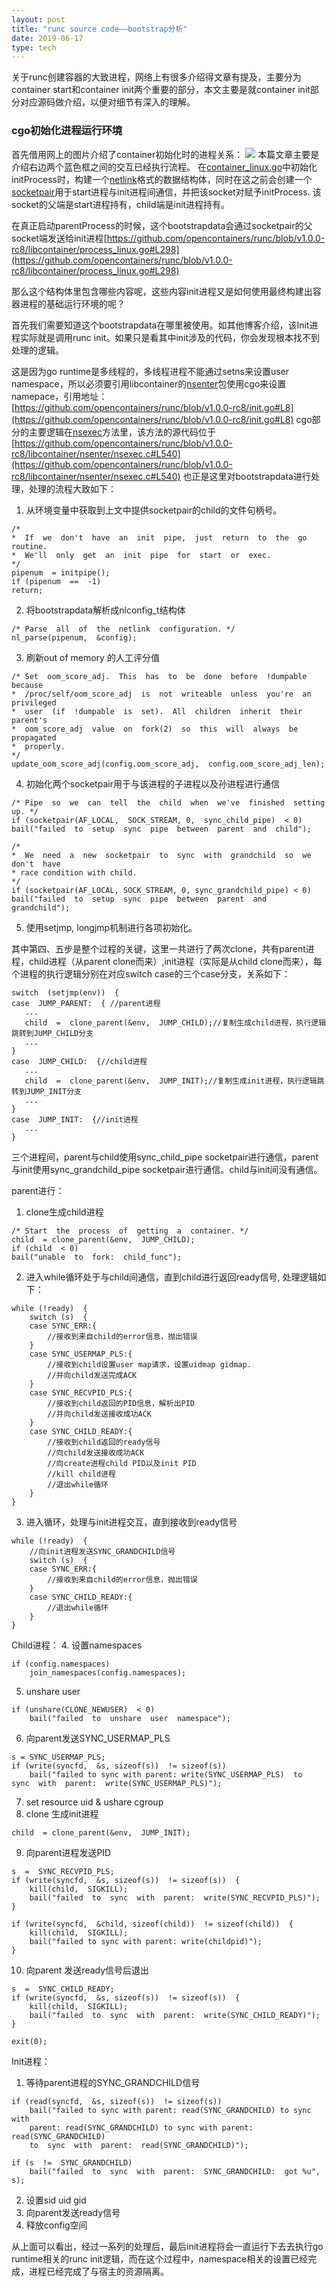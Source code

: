 ```yaml
---
layout: post
title: "runc source code——bootstrap分析"
date: 2019-06-17
type: tech
---
```


关于runc创建容器的大致进程，网络上有很多介绍得文章有提及，主要分为container start和container init两个重要的部分，本文主要是就container init部分对应源码做介绍，以便对细节有深入的理解。

### cgo初始化进程运行环境

首先借用网上的图片介绍了container初始化时的进程关系：
![](https://img-blog.csdn.net/20170814150514391?watermark/2/text/aHR0cDovL2Jsb2cuY3Nkbi5uZXQvemhvbmdsaW56aGFuZw==/font/5a6L5L2T/fontsize/400/fill/I0JBQkFCMA==/dissolve/70/gravity/Center)
本篇文章主要是介绍右边两个蓝色框之间的交互已经执行流程。
在[container_linux.go](https://github.com/opencontainers/runc/blob/v1.0.0-rc8/libcontainer/container_linux.go#L505)中初始化initProcess时，构建一个[netlink](http://man7.org/linux/man-pages/man7/netlink.7.html)格式的数据结构体，同时在这之前会创建一个[socketpair](https://github.com/opencontainers/runc/blob/v1.0.0-rc8/libcontainer/container_linux.go#L441)用于start进程与init进程间通信，并把该socket对赋予initProcess. 该socket的父端是start进程持有，child端是init进程持有。

在真正启动parentProcess的时候，这个bootstrapdata会通过socketpair的父socket端发送给init进程[https://github.com/opencontainers/runc/blob/v1.0.0-rc8/libcontainer/process_linux.go#L298](https://github.com/opencontainers/runc/blob/v1.0.0-rc8/libcontainer/process_linux.go#L298)

那么这个结构体里包含哪些内容呢，这些内容init进程又是如何使用最终构建出容器进程的基础运行环境的呢？

首先我们需要知道这个bootstrapdata在哪里被使用。如其他博客介绍，该Init进程实际就是调用runc init。如果只是看其中init涉及的代码，你会发现根本找不到处理的逻辑。

这是因为go runtime是多线程的，多线程进程不能通过setns来设置user namespace，所以必须要引用libcontainer的[nsenter](https://github.com/opencontainers/runc/tree/v1.0.0-rc8/libcontainer/nsenter)包使用cgo来设置namepace，引用地址：[https://github.com/opencontainers/runc/blob/v1.0.0-rc8/init.go#L8](https://github.com/opencontainers/runc/blob/v1.0.0-rc8/init.go#L8)
cgo部分的主要逻辑在[nsexec](https://github.com/opencontainers/runc/blob/v1.0.0-rc8/libcontainer/nsenter/nsenter.go#L9)方法里，该方法的源代码位于[https://github.com/opencontainers/runc/blob/v1.0.0-rc8/libcontainer/nsenter/nsexec.c#L540](https://github.com/opencontainers/runc/blob/v1.0.0-rc8/libcontainer/nsenter/nsexec.c#L540)
也正是这里对bootstrapdata进行处理，处理的流程大致如下：

1. 从环境变量中获取到上文中提供socketpair的child的文件句柄号。

```
/*
*  If  we  don't  have  an  init  pipe,  just  return  to  the  go  routine.
*  We'll  only  get  an  init  pipe  for  start  or  exec.
*/
pipenum  = initpipe();
if (pipenum  ==  -1)
return;
```

2. 将bootstrapdata解析成nlconfig_t结构体

```
/* Parse  all  of  the  netlink  configuration. */
nl_parse(pipenum,  &config);
```

3. 刷新out of memory 的人工评分值

```
/* Set  oom_score_adj.  This  has  to  be  done  before  !dumpable  because
*  /proc/self/oom_score_adj  is  not  writeable  unless  you're  an  privileged
*  user  (if  !dumpable  is  set).  All  children  inherit  their  parent's
*  oom_score_adj  value  on  fork(2)  so  this  will  always  be  propagated
*  properly.
*/
update_oom_score_adj(config.oom_score_adj,  config.oom_score_adj_len);
```

4. 初始化两个socketpair用于与该进程的子进程以及孙进程进行通信

```
/* Pipe  so  we  can  tell  the  child  when  we've  finished  setting  up. */
if (socketpair(AF_LOCAL,  SOCK_STREAM, 0,  sync_child_pipe)  < 0)
bail("failed  to  setup  sync  pipe  between  parent  and  child");

/*
*  We  need  a  new  socketpair  to  sync  with  grandchild  so  we  don't  have
* race condition with child.
*/
if (socketpair(AF_LOCAL, SOCK_STREAM, 0, sync_grandchild_pipe) < 0)
bail("failed  to  setup  sync  pipe  between  parent  and  grandchild");
```

5. 使用setjmp, longjmp机制进行各项初始化。

其中第四、五步是整个过程的关键，这里一共进行了两次clone，共有parent进程，child进程（从parent clone而来）,init进程（实际是从child clone而来），每个进程的执行逻辑分别在对应switch case的三个case分支，关系如下：

```
switch  (setjmp(env))  {
case  JUMP_PARENT:  { //parent进程
   ...
   child  =  clone_parent(&env,  JUMP_CHILD);//复制生成child进程，执行逻辑跳转到JUMP_CHILD分支
   ...
}
case  JUMP_CHILD:  {//child进程
   ...
   child  =  clone_parent(&env,  JUMP_INIT);//复制生成init进程，执行逻辑跳转到JUMP_INIT分支
   ...
}
case  JUMP_INIT:  {//init进程
   ...
}
```

三个进程间，parent与child使用sync_child_pipe socketpair进行通信，parent与init使用sync_grandchild_pipe socketpair进行通信。child与init间没有通信。

parent进行：
1. clone生成child进程

```
/* Start  the  process  of  getting  a  container. */
child  = clone_parent(&env,  JUMP_CHILD);
if (child  < 0)
bail("unable  to  fork:  child_func");
```

2. 进入while循环处于与child间通信，直到child进行返回ready信号, 处理逻辑如下：

```
while (!ready)  {
    switch (s)  {
    case SYNC_ERR:{
        //接收到来自child的error信息，抛出错误
    }
    case SYNC_USERMAP_PLS:{
        //接收到child设置user map请求，设置uidmap gidmap.
        //并向child发送完成ACK
    }
    case SYNC_RECVPID_PLS:{
        //接收到child返回的PID信息，解析出PID
        //并向child发送接收成功ACK
    }
    case SYNC_CHILD_READY:{
        //接收到child返回的ready信号
        //向child发送接收成功ACK
        //向create进程child PID以及init PID
        //kill child进程
        //退出while循环
    }
}
```

3. 进入循环，处理与init进程交互，直到接收到ready信号

```
while (!ready)  {
    //向init进程发送SYNC_GRANDCHILD信号
    switch (s)  {
    case SYNC_ERR:{
        //接收到来自child的error信息，抛出错误
    }
    case SYNC_CHILD_READY:{
        //退出while循环
    }
}
```

Child进程：
4. 设置namespaces

```
if (config.namespaces)
    join_namespaces(config.namespaces);
```

5. unshare user

```
if (unshare(CLONE_NEWUSER)  < 0)
    bail("failed  to  unshare  user  namespace");
```

6. 向parent发送SYNC_USERMAP_PLS

```
s = SYNC_USERMAP_PLS;
if (write(syncfd,  &s, sizeof(s))  != sizeof(s))
    bail("failed to sync with parent: write(SYNC_USERMAP_PLS)  to  sync  with  parent:  write(SYNC_USERMAP_PLS)");
```

7. set resource uid & ushare cgroup
8. clone 生成init进程

```
child  = clone_parent(&env,  JUMP_INIT);
```

9. 向parent进程发送PID

```
s  =  SYNC_RECVPID_PLS;
if (write(syncfd,  &s, sizeof(s))  != sizeof(s))  {
    kill(child,  SIGKILL);
    bail("failed  to  sync  with  parent:  write(SYNC_RECVPID_PLS)");
}

if (write(syncfd,  &child, sizeof(child))  != sizeof(child))  {
    kill(child,  SIGKILL);
    bail("failed to sync with parent: write(childpid)");
}
``` 

10. 向parent 发送ready信号后退出

```
s  =  SYNC_CHILD_READY;
if (write(syncfd,  &s, sizeof(s))  != sizeof(s))  {
    kill(child,  SIGKILL);
    bail("failed  to  sync  with  parent:  write(SYNC_CHILD_READY)");
}

exit(0);
```

Init进程：
1. 等待parent进程的SYNC_GRANDCHILD信号

```
if (read(syncfd,  &s, sizeof(s))  != sizeof(s))
    bail("failed to sync with parent: read(SYNC_GRANDCHILD) to sync with 
    parent: read(SYNC_GRANDCHILD) to sync with parent: read(SYNC_GRANDCHILD)
    to  sync  with  parent:  read(SYNC_GRANDCHILD)");

if (s  !=  SYNC_GRANDCHILD)
    bail("failed  to  sync  with  parent:  SYNC_GRANDCHILD:  got %u",  s);
```

2. 设置sid uid gid
3. 向parent发送ready信号
4. 释放config空间

从上面可以看出，经过一系列的处理后，最后init进程将会一直运行下去去执行go runtime相关的runc init逻辑，而在这个过程中，namespace相关的设置已经完成，进程已经完成了与宿主的资源隔离。




